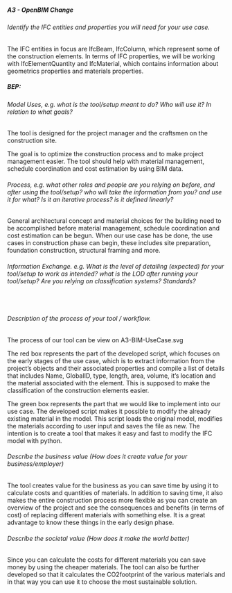 ##### A3 - OpenBIM Change

###### Identify the IFC entities and properties you will need for your use case.

The IFC entities in focus are IfcBeam, IfcColumn, which represent some of the construction elements. In terms of IFC properties, we will be working with IfcElementQuantity and IfcMaterial, which contains information about geometrics properties and materials properties.  

##### BEP:

###### Model Uses, e.g. what is the tool/setup meant to do? Who will use it? In relation to what goals?

The tool is designed for the project manager and the craftsmen on the construction site.  

The goal is to optimize the construction process and to make project management easier. The tool should help with material management, schedule coordination and cost estimation by using BIM data.  

###### Process, e.g. what other roles and people are you relying on before, and after using the tool/setup? who will take the information from you? and use it for what? Is it an iterative process? is it defined linearly?

General architectural concept and material choices for the building need to be accomplished before material management, schedule coordination and cost estimation can be begun.  When our use case has be done, the use cases in construction phase can begin, these includes site preparation, foundation construction, structural framing and more.  

###### Information Exchange. e.g. What is the level of detailing (expected) for your tool/setup to work as intended? what is the LOD after running your tool/setup? Are you relying on classification systems? Standards?

 

###### Description of the process of your tool / workflow.
The process of our tool can be view on A3-BIM-UseCase.svg

The red box represents the part of the developed script, which focuses on the early stages of the use case, which is to extract information from the project’s objects and their associated properties and compile a list of details that includes Name, GlobalID, type, length, area, volume, it’s location and the material associated with the element. This is supposed to make the classification of the construction elements easier.  

The green box represents the part that we would like to implement into our use case. The developed script makes it possible to modify the already existing material in the model. This script loads the original model, modifies the materials according to user input and saves the file as new. The intention is to create a tool that makes it easy and fast to modify the IFC model with python.  

###### Describe the business value (How does it create value for your business/employer)

The tool creates value for the business as you can save time by using it to calculate costs and quantities of materials. In addition to saving time, it also makes the entire construction process more flexible as you can create an overview of the project and see the consequences and benefits (in terms of cost) of replacing different materials with something else. It is a great advantage to know these things in the early design phase.  

###### Describe the societal value (How does it make the world better)

Since you can calculate the costs for different materials you can save money by using the cheaper materials. The tool can also be further developed so that it calculates the CO2footprint of the various materials and in that way you can use it to choose the most sustainable solution.

